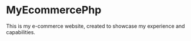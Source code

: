 # MyEcommercePhp
This is my e-commerce website, created to showcase my experience and capabilities.
